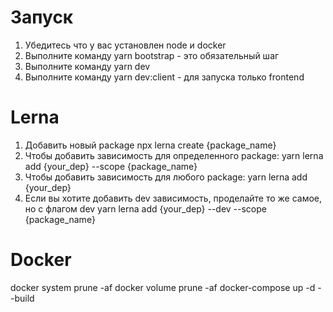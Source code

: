 # Запуск

1. Убедитесь что у вас установлен node и docker
2. Выполните команду yarn bootstrap - это обязательный шаг
3. Выполните команду yarn dev
4. Выполните команду yarn dev:client - для запуска только frontend

# Lerna

1. Добавить новый package npx lerna create {package_name}
2. Чтобы добавить зависимость для определенного package:  yarn lerna add {your_dep} --scope {package_name}
3. Чтобы добавить зависимость для любого package:  yarn lerna add {your_dep}
4. Если вы хотите добавить dev зависимость, проделайте то же самое, но с флагом dev yarn lerna add {your_dep} --dev --scope {package_name}

# Docker
docker system prune -af
docker volume prune -af
docker-compose up -d --build